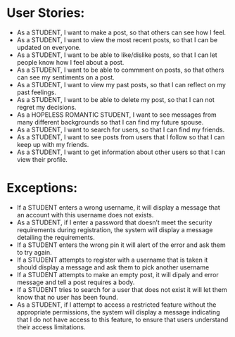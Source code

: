 # User Stories:

- As a STUDENT, I want to make a post, so that others can see how I feel.
- As a STUDENT, I want to view the most recent posts, so that I can be updated on everyone.
- As a STUDENT, I want to be able to like/dislike posts, so that I can let people know how I feel about a post. 
- As a STUDENT, I want to be able to commment on posts, so that others can see my sentiments on a post.
- As a STUDENT, I want to view my past posts, so that I can reflect on my past feelings.
- As a STUDENT, I want to be able to delete my post, so that I can not regret my decisions.
- As a HOPELESS ROMANTIC STUDENT, I want to see messages from many different backgrounds so that I can find my future spouse.
- As a STUDENT, I want to search for users, so that I can find my friends.
- As a STUDENT, I want to see posts from users that I follow so that I can keep up with my friends.
- As a STUDENT, I want to get information about other users so that I can view their profile.

# Exceptions:

- If a STUDENT enters a wrong username, it will display a message that an account with this username does not exists.
- As a STUDENT, if I enter a password that doesn’t meet the security requirements during registration, the system will display a message detailing the requirements.
- If a STUDENT enters the wrong pin it will alert of the error and ask them to try again.
- If a STUDENT attempts to register with a username that is taken it should display a message and ask them to pick another username
- If a STUDENT attempts to make an empty post, it will dipaly and error message and tell a post requires a body.
- If a STUDENT tries to search for a user that does not exist it will let them know that no user has been found.
- As a STUDENT, if I attempt to access a restricted feature without the appropriate permissions, the system will display a message indicating that I do not have access to this feature, to ensure that users understand their access limitations.



